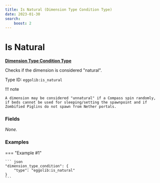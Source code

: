 ```yaml
---
title: Is Natural (Dimension Type Condition Type)
date: 2023-01-30
search:
    boost: 2
---
```


#   Is Natural

[**Dimension Type Condition Type**][1]

Checks if the dimension is considered "natural".

Type ID: `eggolib:is_natural`


!!! note

    A dimension may be considered "unnatural" if a Compass spin randomly, if beds cannot be used for sleeping/setting the spawnpoint and if Zombified Piglins do not spawn from Nether portals.


### Fields

_None._


### Examples

=== "Example #1"

    ``` json
    "dimension_type_condition": {
        "type": "eggolib:is_natural"
    }
    ```



[1]: ../dimension_type_condition_types.md
